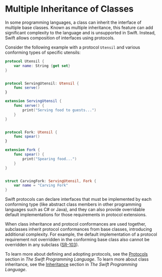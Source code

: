 # Multiple Inheritance of Classes

In some programming languages, a class can inherit the interface of multiple base classes. Known as multiple inheritance, this feature can add significant complexity to the language and is unsupported in Swift. Instead, Swift allows composition of interfaces using protocols.

Consider the following example with a protocol `Utensil` and various conforming types of specific utensils:

```swift
protocol Utensil { 
    var name: String {get set}
} 


protocol ServingUtensil: Utensil {
    func serve()
} 

extension ServingUtensil {
    func serve() {
        print("Serving food to guests...")
    }
}


protocol Fork: Utensil {
    func spear()
}

extension Fork {
    func spear() { 
        print("Spearing food...")
    }
}


struct CarvingFork: ServingUtensil, Fork {
    var name = "Carving Fork"
}
```

Swift protocols can declare interfaces that must be implemented by each conforming type (like abstract class members in other programming languages such as C# or Java), and they can also provide overridable default implementations for those requirements in protocol extensions.

When class inheritance and protocol conformances are used together, subclasses inherit protocol conformances from base classes, introducing additional complexity. For example, the default implementation of a protocol requirement not overridden in the conforming base class also cannot be overridden in any subclass ([SR-103](https://bugs.swift.org/browse/SR-103)).

To learn more about defining and adopting protocols, see the [Protocols](https://docs.swift.org/swift-book/LanguageGuide/Protocols.html) section in _The Swift Programming Language_. To learn more about class inheritance, see the [Inheritance](https://docs.swift.org/swift-book/LanguageGuide/Inheritance.html) section in _The Swift Programming Language_.
